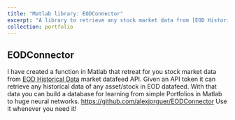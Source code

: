 ```yaml
---
title: "Matlab library: EODConnector"
excerpt: "A library to retrieve any stock market data from [EOD Historical Data](https://eodhistoricaldata.com) market datafeed API."
collection: portfolio
---
```


## EODConnector
I have created a function in Matlab that retreat for you stock market data from [EOD Historical Data](https://eodhistoricaldata.com) market datafeed API. Given an API token it can retrieve any historical data of any asset/stock in EOD datafeed. With that data you can build a database for learning from simple Portfolios in Matlab to huge neural networks.
https://github.com/alexjorguer/EODConnector
Use it whenever you need it!
